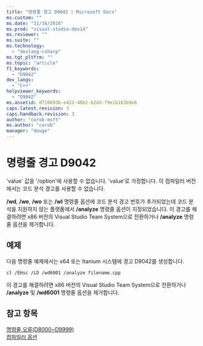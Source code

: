 ```yaml
---
title: "명령줄 경고 D9042 | Microsoft Docs"
ms.custom: ""
ms.date: "11/16/2016"
ms.prod: "visual-studio-dev14"
ms.reviewer: ""
ms.suite: ""
ms.technology: 
  - "devlang-csharp"
ms.tgt_pltfrm: ""
ms.topic: "article"
f1_keywords: 
  - "D9042"
dev_langs: 
  - "C++"
helpviewer_keywords: 
  - "D9042"
ms.assetid: d710693b-e422-40b2-b2dd-79e1b163b9e6
caps.latest.revision: 3
caps.handback.revision: 3
author: "corob-msft"
ms.author: "corob"
manager: "douge"
---
```

# 명령줄 경고 D9042
'value' 값을 '\/option'에 사용할 수 없습니다. 'value'로 가정합니다. 이 컴파일러 버전에서는 코드 분석 경고를 사용할 수 없습니다.  
  
 **\/wd**, **\/we**, **\/wo** 또는 **\/wl** 명령줄 옵션에 코드 분석 경고 번호가 추가되었는데 코드 분석을 지원하지 않는 플랫폼에서 **\/analyze** 명령줄 옵션이 지정되었습니다. 이 경고를 해결하려면 x86 버전의 Visual Studio Team System으로 전환하거나 **\/analyze** 명령줄 옵션을 제거합니다.  
  
## 예제  
 다음 명령줄 예제에서는 x64 또는 Itanium 시스템에 경고 D9042를 생성합니다.  
  
```  
cl /EHsc /LD /wd6001 /analyze filename.cpp  
```  
  
 이 경고를 해결하려면 x86 버전의 Visual Studio Team System으로 전환하거나 **\/analyze** 및 **\/wd6001** 명령줄 옵션을 제거합니다.  
  
## 참고 항목  
 [명령줄 오류\(D8000~D9999\)](../error-messages/tool-errors/command-line-errors-d8000-through-d9999.md)   
 [컴파일러 옵션](../build/reference/compiler-options.md)